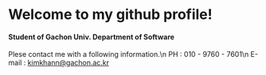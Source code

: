 # Welcome to my github profile!
#### Student of Gachon Univ. Department of Software

Plese contact me with a following information.\n
PH : 010 - 9760 - 7601\n
E-mail : kimkhann@gachon.ac.kr
